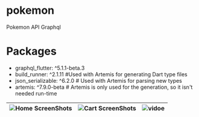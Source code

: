 # pokemon

Pokemon API Graphql

# Packages

  - graphql_flutter: ^5.1.1-beta.3
  - build_runner: ^2.1.11  #Used with Artemis for generating Dart type files
  - json_serializable: ^6.2.0 # Used with Artemis for parsing new types
  - artemis: ^7.9.0-beta # Artemis is only used for the generation, so it isn't needed run-time
  

| ![Home ScreenShots](https://user-images.githubusercontent.com/46093689/176552417-948d8173-dab8-4f66-be95-685735f8ed78.png) | ![Cart ScreenShots](https://user-images.githubusercontent.com/46093689/176552430-37eed3d8-98ff-4ef8-b0c0-9800e96ca877.png) | ![vidoe](https://user-images.githubusercontent.com/46093689/176553664-613b27e5-2f07-4ca7-87b9-28a4932a6093.gif) |
| ----------------------------------------------- | ----------------------------------------------- | -------------------------------------------------------- |
